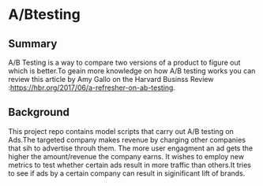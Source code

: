 # A/Btesting
## Summary
A/B Testing is a way to compare two versions of a product to figure out which is better.To geain more knowledge on how A/B testing works you can review this article by Amy Gallo on the Harvard Businss Review :https://hbr.org/2017/06/a-refresher-on-ab-testing.

## Background

This project repo contains model scripts that carry out A/B testing on Ads.The targeted company makes revenue by charging other companies that sih to advertise throuh them. The more user engagment an ad gets the higher the amount/revenue the company earns.
It wishes to employ new metrics to test whether certain ads result in more traffic than others.It tries to see if ads by a certain company can result in siginificant lift of brands.


